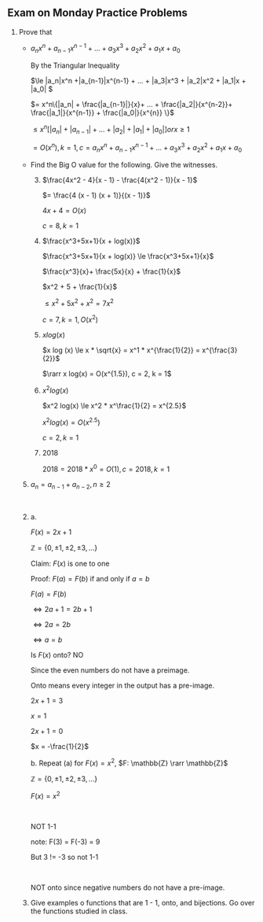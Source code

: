 ## Exam on Monday Practice Problems

1. Prove that

   - $a_nx^n+a_{n-1}x^{n-1} + … + a_3x^3 + a_2x^2 + a_1x + a_0$

     By the Triangular Inequality

     $\le |a_n|x^n +|a_{n-1}|x^{n-1} + … + |a_3|x^3 + |a_2|x^2 + |a_1|x + |a_0| $

     $= x^n\{|a_n| + \frac{|a_{n-1}|}{x}+ … + \frac{|a_2|}{x^{n-2}}+ \frac{|a_1|}{x^{n-1}} + \frac{|a_0|}{x^{n}} \}$

     $\le x^n [ |a_n| + |a_{n-1}| + … + |a_2| + |a_1| + |a_0|]or x \ge 1$

     $= O(x^n), k = 1, c = a_nx^n+a_{n-1}x^{n-1} + … + a_3x^3 + a_2x^2 + a_1x + a_0$

   - Find the Big O value for the following. Give the witnesses.

     3. $\frac{4x^2 - 4}{x - 1} - \frac{4(x^2 - 1)}{x - 1}$

        $= \frac{4 (x - 1) (x + 1)}{(x - 1)}$

        $4x + 4 = O(x)​$

        $c = 8, k = 1$

     4. $\frac{x^3+5x+1}{x + log(x)}$

        $\frac{x^3+5x+1}{x + log(x)} \le \frac{x^3+5x+1}{x}$

        $\frac{x^3}{x}+ \frac{5x}{x} + \frac{1}{x}$

        $x^2 + 5 + \frac{1}{x}$

        $\le x^2 +5x^2 + x^2 = 7x^2$

        $c = 7, k = 1, O(x^2)$

     5. $x log(x)$

        $x log (x) \le x * \sqrt{x} = x^1 * x^{\frac{1}{2}} = x^{\frac{3}{2}}$

        $\rarr x log(x) = O(x^{1.5}), c = 2, k = 1$

     6. $x^2 log(x)$

        $x^2 log(x) \le x^2 * x^\frac{1}{2} = x^{2.5}$

        $x^2 log(x) = O(x^{2.5})$

        $c = 2, k = 1$

     7. $2018$

        $2018 = 2018 * x^0 = O(1), c = 2018, k = 1$

   5. $a_n = a_{n - 1} + a_{n - 2}, n \ge 2$

   ​

   2. a. 

      $F(x) = 2x + 1$

      $\mathbb{Z} = \{0, \pm 1, \pm 2, \pm 3, …\}$

      Claim: $F(x)$ is one to one

      Proof: $F(a) = F(b)$ if and only if $a = b$

      $F(a) = F(b)$

      $\iff 2a + 1 = 2b + 1$

      $\iff 2a = 2b$

      $\iff a = b$

      Is $F(x)$ onto? NO

      Since the even numbers do not have a preimage.

      Onto means every integer in the output has a pre-image.

      $2x + 1 = 3$

      $x = 1$

      $2x + 1 = 0$

      $x = -\frac{1}{2}$

      b. Repeat (a) for $F(x) = x^2$, $F: \mathbb{Z} \rarr \mathbb{Z}$

      $\mathbb{Z} = \{0, \pm 1, \pm 2, \pm 3, …\}$

      $F(x) = x^2$

      ​

      NOT 1-1

      note: F(3) = F(-3) = 9

      But 3 != -3 so not 1-1

      ​

      NOT onto since negative numbers do not have a pre-image.

   3. Give examples o functions that are 1 - 1, onto, and bijections. Go over the functions studied in class.

      ​